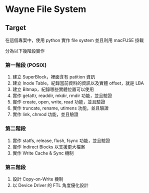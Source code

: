 # Wayne File System

## Target

在這個專案中，使用 python 實作 file system 並且利用 macFUSE 掛載

分為以下幾階段實作

### 第一階段 (POSIX)
1. 建立 SuperBlock，裡面含有 patition 資訊
2. 建立 Inode Table，紀錄當前資料的資訊以及實體 offset，就是 LBA
3. 建立 Bitmap，紀錄哪些實體位置可以使用
4. 實作 getattr, readdir, mkdir, rmdir 功能，並且驗證
5. 實作 create, open, write, read 功能，並且驗證
6. 實作 truncate, rename, utimens 功能，並且驗證
7. 實作 link, chmod 功能，並且驗證

### 第二階段 
1. 實作 statfs, release, flush, fsync 功能，並且驗證
2. 實作 Indirect Blocks 以支援更大檔案
3. 實作 Write Cache & Sync 機制

### 第三階段
1. 設計 Copy-on-Write 機制
2. 以 Device Driver 的 FTL 角度優化設計

